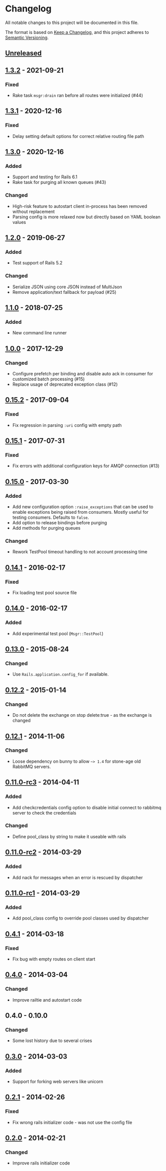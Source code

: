 # Changelog
All notable changes to this project will be documented in this file.

The format is based on [Keep a Changelog](https://keepachangelog.com/en/1.0.0/), and this project adheres to [Semantic Versioning](https://semver.org/spec/v2.0.0.html).

## [Unreleased]

## [1.3.2] - 2021-09-21
### Fixed
- Rake task `msgr:drain` ran before all routes were initialized (#44)

## [1.3.1] - 2020-12-16
### Fixed
- Delay setting default options for correct relative routing file path

## [1.3.0] - 2020-12-16
### Added
- Support and testing for Rails 6.1
- Rake task for purging all known queues (#43)

### Changed
- High-risk feature to autostart client in-process has been removed without replacement
- Parsing config is more relaxed now but directly based on YAML boolean values

## [1.2.0] - 2019-06-27
### Added
- Test support of Rails 5.2

### Changed
- Serialize JSON using core JSON instead of MultiJson
- Remove application/text fallback for payload (#25)

## [1.1.0] - 2018-07-25
### Added
- New command line runner

## [1.0.0] - 2017-12-29
### Changed
- Configure prefetch per binding and disable auto ack in consumer for customized batch processing (#15)
- Replace usage of deprecated exception class (#12)

## [0.15.2] - 2017-09-04
### Fixed
- Fix regression in parsing `:uri` config with empty path

## [0.15.1] - 2017-07-31
### Fixed
- Fix errors with additional configuration keys for AMQP connection (#13)

## [0.15.0] - 2017-03-30
### Added
- Add new configuration option `:raise_exceptions` that can be used to enable
  exceptions being raised from consumers. Mostly useful for testing consumers.
  Defaults to `false`.
- Add option to release bindings before purging
- Add methods for purging queues

### Changed
- Rework TestPool timeout handling to not account processing time

## [0.14.1] - 2016-02-17
### Fixed
- Fix loading test pool source file

## [0.14.0] - 2016-02-17
### Added
- Add experimental test pool (`Msgr::TestPool`)

## [0.13.0] - 2015-08-24
### Changed
- Use `Rails.application.config_for` if available.

## [0.12.2] - 2015-01-14
### Changed
- Do not delete the exchange on stop delete:true - as the exchange is changed

## [0.12.1] - 2014-11-06
### Changed
- Loose dependency on bunny to allow `~> 1.4` for stone-age old RabbitMQ servers.

## [0.11.0-rc3] - 2014-04-11
### Added
- Add checkcredentials config option to disable initial connect to rabbitmq
  server to check the credentials

### Changed
- Define pool_class by string to make it useable with rails

## [0.11.0-rc2] - 2014-03-29
### Added
- Add nack for messages when an error is rescued by dispatcher

## [0.11.0-rc1] - 2014-03-29
### Added
- Add pool_class config to override pool classes used by dispatcher

## [0.4.1] - 2014-03-18
### Fixed
- Fix bug with empty routes on client start

## [0.4.0] - 2014-03-04
### Changed
- Improve railtie and autostart code

## 0.4.0 - 0.10.0
### Changed
- Some lost history due to several crises

## [0.3.0] - 2014-03-03
### Added
- Support for forking web servers like unicorn

## [0.2.1] - 2014-02-26
### Fixed
- Fix wrong rails initializer code - was not use the config file

## [0.2.0] - 2014-02-21
### Changed
- Improve rails initializer code

[Unreleased]: https://github.com/jgraichen/msgr/compare/v1.3.2...HEAD
[1.3.2]: https://github.com/jgraichen/msgr/compare/v1.3.1...v1.3.2
[1.3.1]: https://github.com/jgraichen/msgr/compare/v1.3.0...v1.3.1
[1.3.0]: https://github.com/jgraichen/msgr/compare/v1.2.0...v1.3.0
[1.2.0]: https://github.com/jgraichen/msgr/compare/v1.1.0...v1.2.0
[1.1.0]: https://github.com/jgraichen/msgr/compare/v1.0.0...v1.1.0
[1.0.0]: https://github.com/jgraichen/msgr/compare/v0.15.2...v1.0.0
[0.15.2]: https://github.com/jgraichen/msgr/compare/v0.15.1...v0.15.2
[0.15.1]: https://github.com/jgraichen/msgr/compare/v0.15.0...v0.15.1
[0.15.0]: https://github.com/jgraichen/msgr/compare/v0.14.1...v0.15.0
[0.14.1]: https://github.com/jgraichen/msgr/compare/v0.14.0...v0.14.1
[0.14.0]: https://github.com/jgraichen/msgr/compare/v0.13.0...v0.14.0
[0.13.0]: https://github.com/jgraichen/msgr/compare/v0.12.3...v0.13.0
[0.12.2]: https://github.com/jgraichen/msgr/compare/v0.12.1...v0.12.2
[0.12.1]: https://github.com/jgraichen/msgr/compare/v0.12.0...v0.12.1
[0.11.0-rc3]: https://github.com/jgraichen/msgr/compare/v0.11.0.rc2...v0.11.0.rc3
[0.11.0-rc2]: https://github.com/jgraichen/msgr/compare/v0.11.0.rc1...v0.11.0.rc2
[0.11.0-rc1]: https://github.com/jgraichen/msgr/compare/v0.10.2...v0.11.0.rc1
[0.4.1]: https://github.com/jgraichen/msgr/compare/v0.4.0...v0.4.1
[0.4.0]: https://github.com/jgraichen/msgr/compare/v0.3.0...v0.4.0
[0.3.0]: https://github.com/jgraichen/msgr/compare/v0.2.1...v0.3.0
[0.2.1]: https://github.com/jgraichen/msgr/compare/v0.2.0...v0.2.1
[0.2.0]: https://github.com/jgraichen/msgr/compare/v0.1.1...v0.2.0
